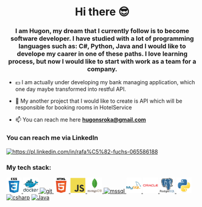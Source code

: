 <h1 align="center">Hi there 😎

<h3 align="center"> I am Hugon, my dream that I currently follow is to become software developer. I have studied with a lot of programming languages such as: C#, Python, Java and I would like to develope my caarer in one of these paths. I love learning process, but now I would like to start with work as a team for a company.</h3>


- 💵 I am actually under developing my bank managing application, which one day maybe transformed into restful API.
- 🤖 My another project that I would like to create is API which will be responsible for booking rooms in HotelService

- 📫 You can reach me here **hugonsroka@gmail.com**

<h3 align="left">You can reach me via LinkedIn</h3>

<a href="https://www.linkedin.com/in/hugon-sroka-ds/" target="blank"><img align="center" src="https://raw.githubusercontent.com/rahuldkjain/github-profile-readme-generator/master/src/images/icons/Social/linked-in-alt.svg" alt="https://pl.linkedin.com/in/rafa%C5%82-fuchs-065586188" height="30" width="40" /></a>

<h3 align="left">My tech stack:</h3>
<p align="left"> <a href="https://www.w3schools.com/css/" target="_blank" rel="noreferrer"> 
<img src="https://raw.githubusercontent.com/devicons/devicon/master/icons/css3/css3-original-wordmark.svg" alt="css3" width="40" height="40"/> </a> <a href="https://www.djangoproject.com/" target="_blank" rel="noreferrer"> 
<img src="https://raw.githubusercontent.com/devicons/devicon/master/icons/docker/docker-original-wordmark.svg" alt="docker" width="40" height="40"/> </a> <a href="https://flask.palletsprojects.com/" target="_blank" rel="noreferrer"> 
<img src="https://www.vectorlogo.zone/logos/git-scm/git-scm-icon.svg" alt="git" width="40" height="40"/> </a> <a href="https://www.w3.org/html/" target="_blank" rel="noreferrer"> 
<img src="https://raw.githubusercontent.com/devicons/devicon/master/icons/html5/html5-original-wordmark.svg" alt="html5" width="40" height="40"/> </a> <a href="https://developer.mozilla.org/en-US/docs/Web/JavaScript" target="_blank" rel="noreferrer"> 
<img src="https://raw.githubusercontent.com/devicons/devicon/master/icons/javascript/javascript-original.svg" alt="javascript" width="40" height="40"/> </a> <a href="https://www.mongodb.com/" target="_blank" rel="noreferrer"> 
<img src="https://raw.githubusercontent.com/devicons/devicon/master/icons/mongodb/mongodb-original-wordmark.svg" alt="mongodb" width="40" height="40"/> </a> <a href="https://www.microsoft.com/en-us/sql-server" target="_blank" rel="noreferrer"> 
<img src="https://www.svgrepo.com/show/303229/microsoft-sql-server-logo.svg" alt="mssql" width="40" height="40"/> </a> <a href="https://www.mysql.com/" target="_blank" rel="noreferrer"> 
<img src="https://raw.githubusercontent.com/devicons/devicon/master/icons/mysql/mysql-original-wordmark.svg" alt="mysql" width="40" height="40"/> </a> <a href="https://www.oracle.com/" target="_blank" rel="noreferrer"> 
<img src="https://raw.githubusercontent.com/devicons/devicon/master/icons/oracle/oracle-original.svg" alt="oracle" width="40" height="40"/> </a> 
<a href="https://www.postgresql.org" target="_blank" rel="noreferrer"> 
<img src="https://raw.githubusercontent.com/devicons/devicon/master/icons/postgresql/postgresql-original-wordmark.svg" alt="postgresql" width="40" height="40"/> </a> 
<a href="https://www.python.org" target="_blank" rel="noreferrer"> 
<img src="https://raw.githubusercontent.com/devicons/devicon/master/icons/python/python-original.svg" alt="python" width="40" height="40"/> </a> 
<a href="https://dotnet.microsoft.com/en-us/" target="_blank" rel="noreferrer"> 
<img src="https://raw.githubusercontent.com/jmnote/z-icons/master/svg/csharp.svg" alt = "csharp" width="40" height="40"/></a>
<a href="https://www.java.com/pl/" target="_blank" rel="noreferrer">
<img src="https://raw.githubusercontent.com/jmnote/z-icons/master/svg/java.svg" alt = "Java" width="40 "height="40"/></a>
